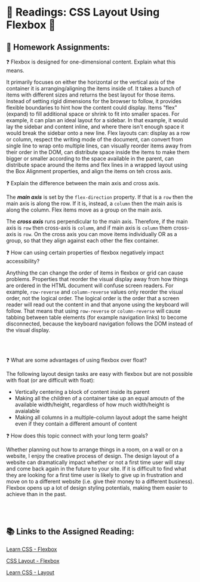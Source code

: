 # 🐥 Readings: CSS Layout Using Flexbox 🐥

## 📝 Homework Assignments:

❓ Flexbox is designed for one-dimensional content. Explain what this means.

It primarily focuses on either the horizontal or the vertical axis of the container it is arranging/aligning the items inside of.  It takes a bunch of items with different sizes and returns the best layout for those items.  Instead of setting rigid dimensions for the browser to follow, it provides flexible boundaries to hint how the content could display. Items "flex" (expand) to fill additional space or shrink to fit into smaller spaces. For example, it can plan an ideal layout for a sidebar.  In that example, it would lay the sidebar and content inline, and where there isn't enough space it would break the sidebar onto a new line.  Flex layouts can:  display as a row or column, respect the writing mode of the document, can convert from single line to wrap onto multiple lines, can visually reorder items away from their order in the DOM, can distribute space inside the items to make them bigger or smaller according to the space available in the parent, can distribute space around the items and flex lines in a wrapped layout using the Box Alignment properties, and align the items on teh cross axis.

❓ Explain the difference between the main axis and cross axis.

The _**main axis**_ is set by the `flex-direction` property.  If that is a `row` then the main axis is along the row.  If it is, instead, a `column` then the main axis is along the column.  Flex items move as a group on the main axis.

The _**cross axis**_ runs perpendicular to the main axis.  Therefore, if the main axis is `row` then cross-axis is `columm`, and if main axis is `column` them cross-axis is `row`.  On the cross axis you can move items individually OR as a group, so that they align against each other the flex container.

❓ How can using certain properties of flexbox negatively impact accessibility?

Anything the can change the order of items in flexbox or grid can cause problems.  Properties that reorder the visual display away from how things are ordered in the HTML document will confuse screen readers.  For example, `row-reverse` and `column-reverse` values only reorder the visual order, not the logical order.  The logical order is the order that a screen reader will read out the content in and that anyone using the keyboard will follow.  That means that using `row-reverse`  or `column-reverse` will cause tabbing between table elements (for example navigation links) to become disconnected, because the keyboard navigation follows the DOM instead of the visual display.

<br>

<br>

❓ What are some advantages of using flexbox over float?

The following layout design tasks are easy with flexbox but are not possible with float (or are difficult with float):
* Vertically centering a block of content inside its parent
* Making all the children of a container take up an equal amoutn of the available width/height, regardless of how much width/height is avaialable
* Making all columns in a multiple-column layout adopt the same height even if they contain a different amount of content

❓ How does this topic connect with your long term goals?

Whether planning out how to arrange things in a room, on a wall or on a website, I enjoy the creative process of design.  The design layout of a website can dramatically impact whether or not a first time user will stay and come back again in the future to your site.  If it is difficult to find what they are looking for a first time user is likely to give up in frustration and move on to a different website (i.e. give their money to a different business).  Flexbox opens up a lot of design styling potentials, making them easier to achieve than in the past.

<br>

<br>

## 📚 Links to the Assigned Reading:

[Learn CSS - Flexbox](https://web.dev/learn/css/flexbox/)

[CSS Layout - Flexbox](https://developer.mozilla.org/en-US/docs/Learn/CSS/CSS_layout/Flexbox)

[Learn CSS - Layout](https://web.dev/learn/css/layout/)

